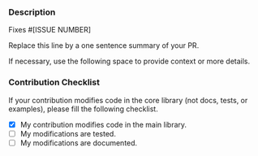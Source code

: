 
### Description

Fixes #[ISSUE NUMBER]

Replace this line by a one sentence summary of your PR.

If necessary, use the following space to provide context or more details.

### Contribution Checklist

If your contribution modifies code in the core library (not docs, tests, or examples), please fill the following checklist.

- [x] My contribution modifies code in the main library.
- [ ] My modifications are tested.
- [ ] My modifications are documented.
